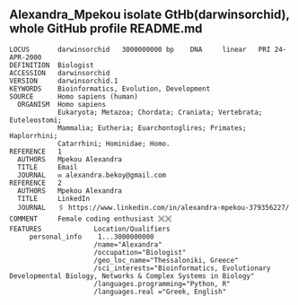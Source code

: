 ## Alexandra_Mpekou isolate GtHb(darwinsorchid), whole GitHub profile README.md
```genbank
LOCUS       darwinsorchid   3000000000 bp    DNA     linear   PRI 24-APR-2000
DEFINITION  Biologist
ACCESSION   darwinsorchid
VERSION     darwinsorchid.1
KEYWORDS    Bioinformatics, Evolution, Development
SOURCE      Homo sapiens (human)
  ORGANISM  Homo sapiens
            Eukaryota; Metazoa; Chordata; Craniata; Vertebrata; Euteleostomi;
            Mammalia; Eutheria; Euarchontoglires; Primates; Haplorrhini;
            Catarrhini; Hominidae; Homo.
REFERENCE   1
  AUTHORS   Mpekou Alexandra
  TITLE     Email
  JOURNAL   ✉ alexandra.bekoy@gmail.com
REFERENCE   2
  AUTHORS   Mpekou Alexandra
  TITLE     LinkedIn
  JOURNAL   🖇 https://www.linkedin.com/in/alexandra-mpekou-379356227/
COMMENT     Female coding enthusiast 🙪🙪
FEATURES             Location/Qualifiers
     personal_info    1...3000000000
                     /name="Alexandra"
                     /occupation="Biologist"
                     /geo_loc_name="Thessaloniki, Greece"
                     /sci_interests="Bioinformatics, Evolutionary Developmental Biology, Networks & Complex Systems in Biology"
                     /languages.programming="Python, R"
                     /languages.real ="Greek, English"
```


<!---
    
---

### :fire: My Stats :

[![GitHub Streak](http://github-readme-streak-stats.herokuapp.com?user=darwinsorchid&theme=dark&background=000000)](https://git.io/streak-stats)

---

[![Top Langs](https://github-readme-stats.vercel.app/api/top-langs/?username=darwinsorchid&layout=compact&theme=vision-friendly-dark)](https://github.com/anuraghazra/github-readme-stats)

---!>